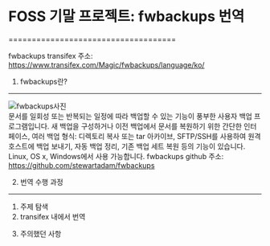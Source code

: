 # FOSS 기말 프로젝트: fwbackups 번역
====================================

fwbackups transifex 주소: https://www.transifex.com/Magic/fwbackups/language/ko/ 

1. fwbackups란? 
---------------
![fwbackups사진](/uploads/dc978e67790dd9fcc30a8652f52a9953/fwbackups사진.png)  
문서를 일회성 또는 반복되는 일정에 따라 백업할 수 있는 기능이 풍부한 사용자 백업 프로그램입니다. 
새 백업을 구성하거나 이전 백업에서 문서를 복원하기 위한 간단한 인터페이스, 여러 백업 형식: 디렉토리 복사 또는 tar 아카이브, SFTP/SSH를 사용하여 원격 호스트에 백업 보내기, 자동 백업 정리, 기존 백업 세트 복원 등의 기능이 있습니다. Linux, OS x, Windows에서 사용 가능합니다. 
fwbackups github 주소: https://github.com/stewartadam/fwbackups

2. 번역 수행 과정
-----------------
1) 주제 탐색
2) transifex 내에서 번역
3. 주의했던 사항

